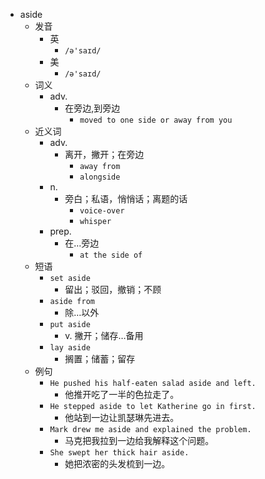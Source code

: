 - aside
  - 发音
    - 英
      - `/ə'saɪd/`
    - 美
      - `/ə'saɪd/`
  - 词义
    - adv.
      - 在旁边,到旁边
        - `moved to one side or away from you`
  - 近义词
    - adv.
      - 离开，撇开；在旁边
        - `away from`
        - `alongside`
    - n.
      - 旁白；私语，悄悄话；离题的话
        - `voice-over`
        - `whisper`
    - prep.
      - 在…旁边
        - `at the side of`
  - 短语
    - `set aside`
      - 留出；驳回，撤销；不顾 
    - `aside from`
      - 除…以外 
    - `put aside`
      - v. 撇开；储存…备用 
    - `lay aside`
      - 搁置；储蓄；留存 
  - 例句
    - `He pushed his half-eaten salad aside and left.`
      - 他推开吃了一半的色拉走了。
    - `He stepped aside to let Katherine go in first.`
      - 他站到一边让凯瑟琳先进去。
    - `Mark drew me aside and explained the problem.`
      - 马克把我拉到一边给我解释这个问题。
    - `She swept her thick hair aside.`
      - 她把浓密的头发梳到一边。

